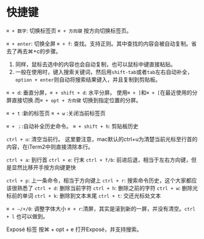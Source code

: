 # 快捷键

`⌘ + 数字`: 切换标签页
`⌘ + 方向键` 按方向切换标签页。

`⌘ + enter`: 切换全屏
`⌘ + f`: 查找。支持正则。其中查找的内容会被自动复制。省去了再去⌘+c的步骤。

1. 同样，鼠标去选中的内容也会自动复制，也可以鼠标中键直接粘贴。
2. 一般在使用时，键入搜索关键词，然后用`shift-tab`或者`tab`左右自动补全，`option + enter`则自动将搜索结果键入，并且复制到剪贴板。

`⌘ + d`: 垂直分屏，`⌘ + shift + d`: 水平分屏。
使用`⌘ + ]`和`⌘ + [`在最近使用的分屏直接切换.而`⌘ + opt + 方向键` 切换到指定位置的分屏。

`⌘ + t` :新的标签页
`⌘ + w` :关闭当前标签页

`⌘ + ；`:自动补全历史命令。
`⌘ + shift + h`: 剪贴板历史

`ctrl + u`: 清空当前行。
这里要注意，mac默认的ctrl+u为清楚当前光标至行首的内容，在iTerm2中则直接清除本行。

`ctrl + a`: 到行首
`ctrl + e`: 行末
`ctrl + f/b`: 前进后退，相当于左右方向键，但是显然比移开手按方向键更快

`ctrl + p`: 上一条命令，相当于方向键上
`ctrl + r`: 搜索命令历史，这个大家都应该很熟悉了
`ctrl + d`: 删除当前字符
`ctrl + h`: 删除之前的字符
`ctrl + w`: 删除光标前的单词
`ctrl + k`: 删除到文本末尾
`ctrl + t`: 交还光标处文本

`⌘ + —/+/0`: 调整字体大小
`⌘ + r`:清屏，其实是滚到新的一屏，并没有清空。`ctrl + l` 也可以做到。

Exposé 标签 按⌘ + opt + e 打开Exposé，并支持搜索。
